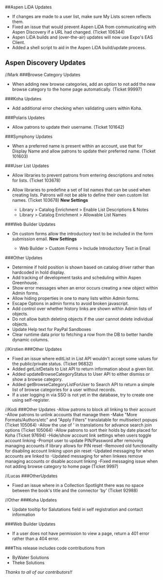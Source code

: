 ##Aspen LiDA Updates
- If changes are made to a user list, make sure My Lists screen reflects them.
- Fixed an issue that would prevent Aspen LiDA from communicating with Aspen Discovery if a URL had changed. (Ticket 106344)
- Aspen LiDA builds and (over-the-air) updates will now use Expo's EAS Client.
- Added a shell script to aid in the Aspen LiDA build/update process.

## Aspen Discovery Updates

//Mark
###Browse Category Updates
- When adding new browse categories, add an option to not add the new browse category to the home page automatically. (Ticket 99997) 

###Koha Updates
- Add additional error checking when validating users within Koha. 

###Polaris Updates
- Allow patrons to update their username. (Ticket 101642)

###Symphony Updates
- When a preferred name is present within an account, use that for Display Name and allow patrons to update their preferred name. (Ticket 101603)

###User List Updates
- Allow libraries to prevent patrons from entering descriptions and notes for lists. (Ticket 103678)
- Allow libraries to predefine a set of list names that can be used when creating lists. Patrons will not be able to define their own custom list names. (Ticket 103678)
  **New Settings**

  - Library > Catalog Enrichment > Enable List Descriptions & Notes
  - Library > Catalog Enrichment > Allowable List Names
  
###Web Builder Updates
- On custom forms allow the introductory text to be included in the form submission email.
  **New Settings**

  - Web Builder > Custom Forms > Include Introductory Text in Email

###Other Updates
- Determine if hold position is shown based on catalog driver rather than hardcoded in hold display.
- Add tracking of development tasks and scheduling within Aspen Greenhouse.
- Show error messages when an error occurs creating a new object within Admin forms. 
- Allow hiding properties in one to many lists within Admin forms. 
- Escape Options in admin forms to avoid broken javascript.
- Add control over whether history links are shown within Admin lists of objects.
- Do not allow batch deleting objects if the user cannot delete individual objects.
- Update Help text for PayPal Sandboxes
- Clear runtime data prior to fetching a row from the DB to better handle dynamic columns.

//Kirstien
###Other Updates
- Fixed an issue where editList in List API wouldn't accept some values for the public/private status. (Ticket 96832)
- Added getListDetails to List API to return information about a given list.
- Added updateBrowseCategoryStatus to User API to either dismiss or show a browse category.
- Added getBrowseCategoryListForUser to Search API to return a simple list of browse categories for a user without
  records.
- If a user logging in via SSO is not yet in the database, try to create one using self-register.

//Kodi
###Other Updates
-Allow patrons to block all linking to their account
-Allow patrons to unlink accounts that manage them
-Make "More Formats/Authors/etc" and "Apply Filters" translatable for multiselect popups (Ticket 105064)
-Allow the use of ' in translations for advance search join options (Ticket 105064)
-Allow patrons to sort their holds by date placed for Koha (Ticket 97694)
-Hide/show account link settings when users toggle account linking
-Prompt user to update PIN/Password after removing managing accounts if library allows for PIN reset
-Removed old functionality for disabling account linking upon pin reset
-Updated messaging for when accounts are linked to
-Updated messaging for when linkees remove managing accounts or disable account linking
-Fixed messaging issue when not adding browse category to home page (Ticket 9997)

//Lucas
###OtherUpdates
- Fixed an issue where in a Collection Spotlight there was no space between the book's title and the connector 'by' (Ticket 92988)

//Other
###Koha Updates
- Update tooltip for Salutations field in self registration and contact information

###Web Builder Updates
- If a user does not have permission to view a page, return a 401 error rather than a 404 error. 

###This release includes code contributions from
- ByWater Solutions
- Theke Solutions

_Thanks to all of our contributors!!_